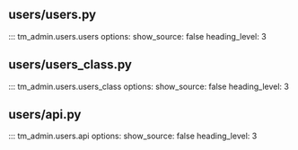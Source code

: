 
## users/users.py

::: tm_admin.users.users
options:
show_source: false
heading_level: 3

## users/users_class.py

::: tm_admin.users.users_class
options:
show_source: false
heading_level: 3

## users/api.py

::: tm_admin.users.api
options:
show_source: false
heading_level: 3

